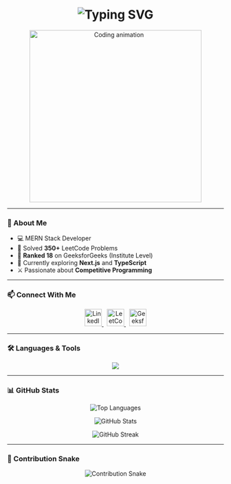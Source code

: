<h1 align="center">
  <img src="https://readme-typing-svg.herokuapp.com?font=Fira+Code&size=30&duration=3000&pause=1000&center=true&vCenter=true&multiline=true&width=800&height=100&lines=Hi+%F0%9F%91%8B%2C+I'm+Vishal+Pal;Full-Stack+Developer+%7C+Competitive+Programmer" alt="Typing SVG" />
</h1>

<p align="center">
  <img src="https://cdn.dribbble.com/users/1162077/screenshots/3848914/programmer.gif" width="400" alt="Coding animation" />
</p>

---

### 🚀 About Me

- 💻 MERN Stack Developer  
- 🧠 Solved **350+** LeetCode Problems  
- 🥇 **Ranked 18** on GeeksforGeeks (Institute Level)  
- 🌱 Currently exploring **Next.js** and **TypeScript**  
- ⚔️ Passionate about **Competitive Programming**

---

### 📫 Connect With Me

<p align="center">
  <a href="https://linkedin.com/in/vishalp018" target="_blank">
    <img src="https://skillicons.dev/icons?i=linkedin" height="40" alt="LinkedIn" />
  </a>&nbsp;
  <a href="https://leetcode.com/vishalp018" target="_blank">
    <img src="https://upload.wikimedia.org/wikipedia/commons/1/19/LeetCode_logo_black.png" height="40" alt="LeetCode" />
  </a>&nbsp;
  <a href="https://auth.geeksforgeeks.org/user/vishal_p0618" target="_blank">
    <img src="https://upload.wikimedia.org/wikipedia/commons/4/43/GeeksforGeeks.svg" height="40" alt="GeeksforGeeks" />
  </a>
</p>

---

### 🛠️ Languages & Tools

<p align="center">
  <img src="https://skillicons.dev/icons?i=cpp,java,python,html,css,js,ts,react,nextjs,nodejs,express,tailwind,figma,vscode,mongodb,postgres,mysql,docker,kubernetes,vercel,git" />
</p>

---

### 📊 GitHub Stats

<p align="center">
  <img src="https://github-readme-stats.vercel.app/api/top-langs/?username=vishalp018&layout=compact&theme=tokyonight" alt="Top Languages" />
</p>
<p align="center">
  <img src="https://github-readme-stats.vercel.app/api?username=vishalp018&show_icons=true&theme=tokyonight" alt="GitHub Stats" />
</p>
<p align="center">
  <img src="https://github-readme-streak-stats.demolab.com/?user=vishalp018&theme=tokyonight" alt="GitHub Streak" />
</p>

---

### 🐍 Contribution Snake

<p align="center">
  <img src="https://raw.githubusercontent.com/vishalp018/vishalp018/output/github-contribution-grid-snake.svg" alt="Contribution Snake" />
</p>
